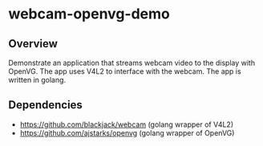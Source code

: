 # webcam-openvg-demo

## Overview

Demonstrate an application that streams webcam video to the display with OpenVG.
The app uses V4L2 to interface with the webcam. The app is written in golang.

## Dependencies

- https://github.com/blackjack/webcam (golang wrapper of V4L2)
- https://github.com/ajstarks/openvg (golang wrapper of OpenVG)
